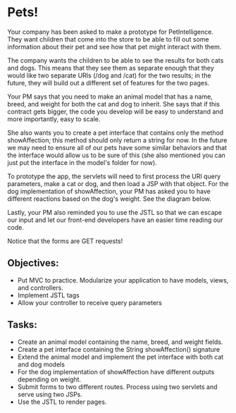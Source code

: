 # Pets!
Your company has been asked to make a prototype for PetIntelligence. They want children that come into the store to be able to fill out some information about their pet and see how that pet might interact with them.

The company wants the children to be able to see the results for both cats and dogs. This means that they see them as separate enough that they would like two separate URIs (/dog and /cat) for the two results; in the future, they will build out a different set of features for the two pages.

Your PM says that you need to make an animal model that has a name, breed, and weight for both the cat and dog to inherit. She says that if this contract gets bigger, the code you develop will be easy to understand and more importantly, easy to scale.

She also wants you to create a pet interface that contains only the method showAffection; this method should only return a string for now. In the future we may need to ensure all of our pets have some similar behaviors and that the interface would allow us to be sure of this (she also mentioned you can just put the interface in the model's folder for now).

To prototype the app, the servlets will need to first process the URI query parameters, make a cat or dog, and then load a JSP with that object. For the dog implementation of showAffection, your PM has asked you to have different reactions based on the dog's weight. See the diagram below.

Lastly, your PM also reminded you to use the JSTL so that we can escape our input and let our front-end developers have an easier time reading our code.

Notice that the forms are GET requests!

## Objectives:
* Put MVC to practice. Modularize your application to have models, views, and controllers.
* Implement JSTL tags
* Allow your controller to receive query parameters

## Tasks:
* Create an animal model containing the name, breed, and weight fields.
* Create a pet interface containing the String showAffection() signature
* Extend the animal model and implement the pet interface with both cat and dog models
* For the dog implementation of showAffection have different outputs depending on weight.
* Submit forms to two different routes. Process using two servlets and serve using two JSPs.
* Use the JSTL to render pages.
